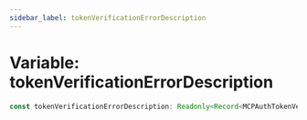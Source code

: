 ```yaml
---
sidebar_label: tokenVerificationErrorDescription
---
```


# Variable: tokenVerificationErrorDescription

```ts
const tokenVerificationErrorDescription: Readonly<Record<MCPAuthTokenVerificationErrorCode, string>>;
```
